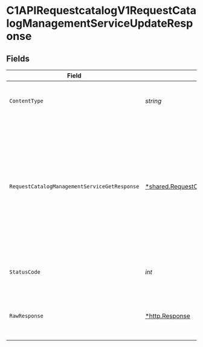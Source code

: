 # C1APIRequestcatalogV1RequestCatalogManagementServiceUpdateResponse


## Fields

| Field                                                                                                                                                                         | Type                                                                                                                                                                          | Required                                                                                                                                                                      | Description                                                                                                                                                                   |
| ----------------------------------------------------------------------------------------------------------------------------------------------------------------------------- | ----------------------------------------------------------------------------------------------------------------------------------------------------------------------------- | ----------------------------------------------------------------------------------------------------------------------------------------------------------------------------- | ----------------------------------------------------------------------------------------------------------------------------------------------------------------------------- |
| `ContentType`                                                                                                                                                                 | *string*                                                                                                                                                                      | :heavy_check_mark:                                                                                                                                                            | HTTP response content type for this operation                                                                                                                                 |
| `RequestCatalogManagementServiceGetResponse`                                                                                                                                  | [*shared.RequestCatalogManagementServiceGetResponse](../../models/shared/requestcatalogmanagementservicegetresponse.md)                                                       | :heavy_minus_sign:                                                                                                                                                            | The request catalog management service get response returns a request catalog view with the expanded items in the expanded array indicated by the expand mask in the request. |
| `StatusCode`                                                                                                                                                                  | *int*                                                                                                                                                                         | :heavy_check_mark:                                                                                                                                                            | HTTP response status code for this operation                                                                                                                                  |
| `RawResponse`                                                                                                                                                                 | [*http.Response](https://pkg.go.dev/net/http#Response)                                                                                                                        | :heavy_minus_sign:                                                                                                                                                            | Raw HTTP response; suitable for custom response parsing                                                                                                                       |